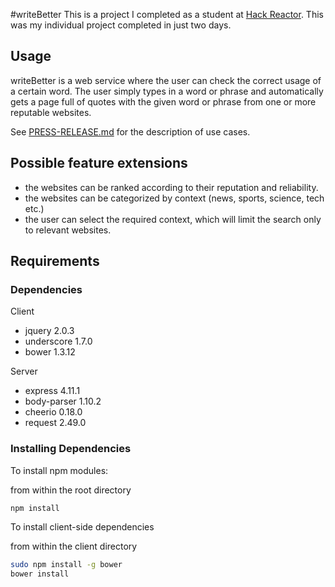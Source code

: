 #writeBetter
This is a project I completed as a student at [Hack Reactor](http://hackreactor.com). This was my individual project completed in just two days.

## Usage

writeBetter is a web service where the user can check the correct usage of a certain word. The user simply types in a word or phrase and automatically gets a page full of quotes with the given word or phrase from one or more reputable websites.

See [PRESS-RELEASE.md](PRESS-RELEASE.md) for the description of use cases.

## Possible feature extensions

- the websites can be ranked according to their reputation and reliability.
- the websites can be categorized by context (news, sports, science, tech etc.)
- the user can select the required context, which will limit the search only to relevant websites. 

## Requirements

### Dependencies

Client
- jquery 2.0.3
- underscore 1.7.0
- bower 1.3.12

Server
- express 4.11.1
- body-parser 1.10.2
- cheerio 0.18.0
- request 2.49.0

### Installing Dependencies

To install npm modules:

from within the root directory

```sh
npm install
```
To install client-side dependencies

from within the client directory

```sh
sudo npm install -g bower  
bower install
```
